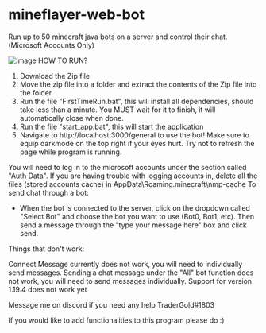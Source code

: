 # mineflayer-web-bot
Run up to 50 minecraft java bots on a server and control their chat. (Microsoft Accounts Only)

![image](https://user-images.githubusercontent.com/100248334/226503831-5fccbb13-99d4-45b7-8510-d7eef57c16e8.png)
HOW TO RUN?

1. Download the Zip file
2. Move the zip file into a folder and extract the contents of the Zip file into the folder
3. Run the file "FirstTimeRun.bat", this will install all dependencies, should take less than a minute. You MUST wait for it to finish, it will automatically close when done.
4. Run the file "start_app.bat", this will start the application
5. Navigate to http://localhost:3000/general to use the bot! Make sure to equip darkmode on the top right if your eyes hurt. Try not to refresh the page while program is running.

You will need to log in to the microsoft accounts under the section called "Auth Data".
If you are having trouble with logging accounts in, delete all the files (stored accounts cache) in AppData\Roaming\.minecraft\nmp-cache
To send chat through a bot:
- When the bot is connected to the server, click on the dropdown called "Select Bot" and choose the bot you want to use (Bot0, Bot1, etc). Then send a message through the "type your message here" box and click send.


Things that don't work:

Connect Message currently does not work, you will need to individually send messages.
Sending a chat message under the "All" bot function does not work, you will need to send messages individually.
Support for version 1.19.4 does not work yet


Message me on discord if you need any help TraderGold#1803

If you would like to add functionalities to this program please do :)

